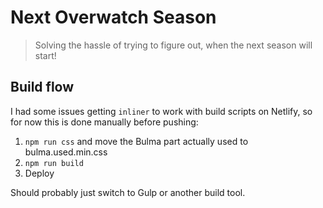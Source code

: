# Next Overwatch Season

> Solving the hassle of trying to figure out, when the next season will start!

## Build flow

I had some issues getting `inliner` to work with build scripts on Netlify, so for now this is done manually before pushing:

1. `npm run css` and move the Bulma part actually used to bulma.used.min.css
2. `npm run build`
3. Deploy

Should probably just switch to Gulp or another build tool.